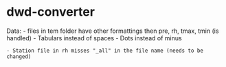 dwd-converter
=============

Data:
	- files in tem folder have other formattings then pre, rh, tmax, tmin (is handled)
		- Tabulars instead of spaces
		- Dots instead of minus

	- Station file in rh misses "_all" in the file name (needs to be changed)
